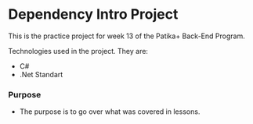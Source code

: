 # Dependency Intro Project

This is the practice project for week 13 of the Patika+ Back-End Program. 

Technologies used in the project. They are:
- C#
- .Net Standart

### Purpose
- The purpose is to go over what was covered in lessons.
